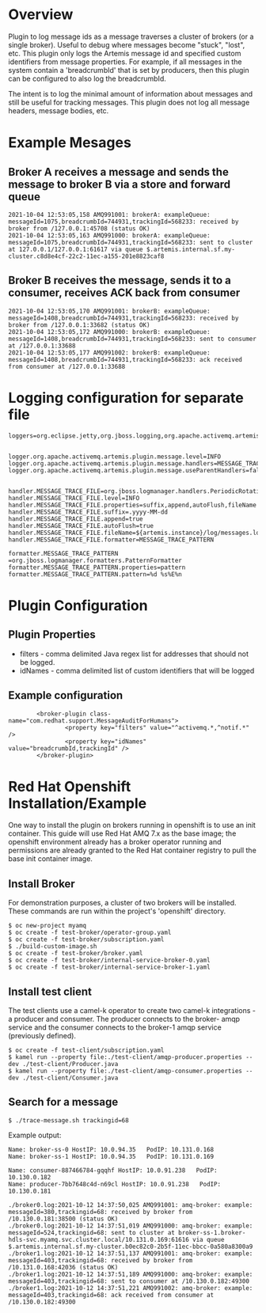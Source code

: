 
# Overview

Plugin to log message ids as a message traverses a cluster of brokers (or a single broker).  Useful to debug where messages become "stuck", "lost", etc.  This plugin only logs the Artemis message id and specified custom identifiers from message properties.  For example, if all messages in the system contain a 'breadcrumbId' that is set by producers, then this plugin can be configured to also log the breadcrumbId.

The intent is to log the minimal amount of information about messages and still be useful for tracking messages.  This plugin does not log all message headers, message bodies, etc.

# Example Mesages


## Broker A receives a message and sends the message to broker B via a store and forward queue
```
2021-10-04 12:53:05,158 AMQ991001: brokerA: exampleQueue: messageId=1075,breadcrumbId=744931,trackingId=568233: received by broker from /127.0.0.1:45708 (status OK)
2021-10-04 12:53:05,163 AMQ991000: brokerA: exampleQueue: messageId=1075,breadcrumbId=744931,trackingId=568233: sent to cluster at 127.0.0.1/127.0.0.1:61617 via queue $.artemis.internal.sf.my-cluster.c8d8e4cf-22c2-11ec-a155-201e8823caf8
```

## Broker B receives the message, sends it to a consumer, receives ACK back from consumer
```
2021-10-04 12:53:05,170 AMQ991001: brokerB: exampleQueue: messageId=1408,breadcrumbId=744931,trackingId=568233: received by broker from /127.0.0.1:33682 (status OK)
2021-10-04 12:53:05,172 AMQ991000: brokerB: exampleQueue: messageId=1408,breadcrumbId=744931,trackingId=568233: sent to consumer at /127.0.0.1:33688
2021-10-04 12:53:05,177 AMQ991002: brokerB: exampleQueue: messageId=1408,breadcrumbId=744931,trackingId=568233: ack received from consumer at /127.0.0.1:33688
```

# Logging configuration for separate file
```
loggers=org.eclipse.jetty,org.jboss.logging,org.apache.activemq.artemis.core.server,org.apache.activemq.artemis.utils,org.apache.activemq.artemis.utils.critical,org.apache.activemq.artemis.journal,org.apache.activemq.artemis.jms.server,org.apache.activemq.artemis.integration.bootstrap,org.apache.activemq.audit.base,org.apache.activemq.audit.message,org.apache.activemq.audit.resource


logger.org.apache.activemq.artemis.plugin.message.level=INFO
logger.org.apache.activemq.artemis.plugin.message.handlers=MESSAGE_TRACE_FILE
logger.org.apache.activemq.artemis.plugin.message.useParentHandlers=false


handler.MESSAGE_TRACE_FILE=org.jboss.logmanager.handlers.PeriodicRotatingFileHandler
handler.MESSAGE_TRACE_FILE.level=INFO
handler.MESSAGE_TRACE_FILE.properties=suffix,append,autoFlush,fileName
handler.MESSAGE_TRACE_FILE.suffix=.yyyy-MM-dd
handler.MESSAGE_TRACE_FILE.append=true
handler.MESSAGE_TRACE_FILE.autoFlush=true
handler.MESSAGE_TRACE_FILE.fileName=${artemis.instance}/log/messages.log
handler.MESSAGE_TRACE_FILE.formatter=MESSAGE_TRACE_PATTERN

formatter.MESSAGE_TRACE_PATTERN =org.jboss.logmanager.formatters.PatternFormatter
formatter.MESSAGE_TRACE_PATTERN.properties=pattern
formatter.MESSAGE_TRACE_PATTERN.pattern=%d %s%E%n
```

# Plugin Configuration

## Plugin Properties

* filters - comma delimited Java regex list for addresses that should not be logged.
* idNames - comma delimited list of custom identifiers that will be logged

## Example configuration

```
        <broker-plugin class-name="com.redhat.support.MessageAuditForHumans">
                <property key="filters" value="^activemq.*,^notif.*" />
                <property key="idNames" value="breadcrumbId,trackingId" />
        </broker-plugin>
```        

# Red Hat Openshift Installation/Example

One way to install the plugin on brokers running in openshift is to use an init container.  This guide will use Red Hat AMQ 7.x as the base image; the openshift environment already has a broker operator running and permissions are already granted to the Red Hat container registry to pull the base init container image.

## Install Broker

For demonstration purposes, a cluster of two brokers will be installed.  These commands are run within the project's 'openshift' directory.

```
$ oc new-project myamq
$ oc create -f test-broker/operator-group.yaml 
$ oc create -f test-broker/subscription.yaml 
$ ./build-custom-image.sh
$ oc create -f test-broker/broker.yaml
$ oc create -f test-broker/internal-service-broker-0.yaml 
$ oc create -f test-broker/internal-service-broker-1.yaml 
```


## Install test client

The test clients use a camel-k operator to create two camel-k integrations - a producer and consumer.  The producer connects to the broker- amqp service and the consumer connects to the broker-1 amqp service (previously defined).

```
$ oc create -f test-client/subscription.yaml
$ kamel run --property file:./test-client/amqp-producer.properties --dev ./test-client/Producer.java
$ kamel run --property file:./test-client/amqp-consumer.properties --dev ./test-client/Consumer.java
```

## Search for a message

```
$ ./trace-message.sh trackingid=68
```

Example output:
```
Name: broker-ss-0 HostIP: 10.0.94.35   PodIP: 10.131.0.168
Name: broker-ss-1 HostIP: 10.0.94.35   PodIP: 10.131.0.169

Name: consumer-887466784-gqqhf HostIP: 10.0.91.238   PodIP: 10.130.0.182
Name: producer-7bb7648c4d-n69cl HostIP: 10.0.91.238   PodIP: 10.130.0.181

./broker0.log:2021-10-12 14:37:50,025 AMQ991001: amq-broker: example: messageId=380,trackingid=68: received by broker from /10.130.0.181:38500 (status OK)
./broker0.log:2021-10-12 14:37:51,019 AMQ991000: amq-broker: example: messageId=524,trackingid=68: sent to cluster at broker-ss-1.broker-hdls-svc.myamq.svc.cluster.local/10.131.0.169:61616 via queue $.artemis.internal.sf.my-cluster.b0ec82c0-2b5f-11ec-bbcc-0a580a8300a9
./broker1.log:2021-10-12 14:37:51,137 AMQ991001: amq-broker: example: messageId=403,trackingid=68: received by broker from /10.131.0.168:42036 (status OK)
./broker1.log:2021-10-12 14:37:51,189 AMQ991000: amq-broker: example: messageId=403,trackingid=68: sent to consumer at /10.130.0.182:49300
./broker1.log:2021-10-12 14:37:51,221 AMQ991002: amq-broker: example: messageId=403,trackingid=68: ack received from consumer at /10.130.0.182:49300
```
